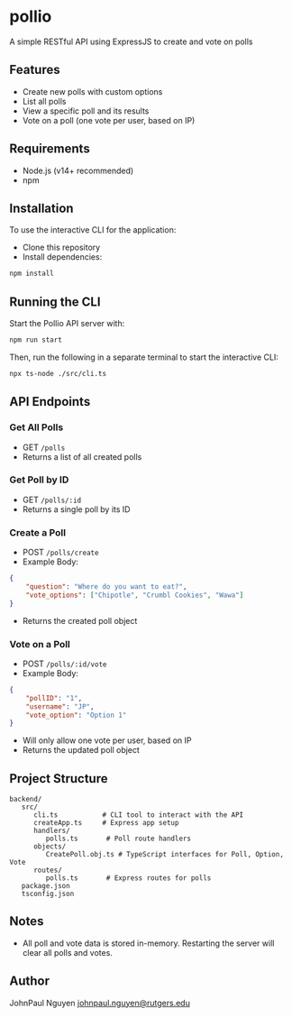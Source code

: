# pollio

A simple RESTful API using ExpressJS to create and vote on polls

## Features

-   Create new polls with custom options
-   List all polls
-   View a specific poll and its results
-   Vote on a poll (one vote per user, based on IP)

## Requirements

-   Node.js (v14+ recommended)
-   npm

## Installation

To use the interactive CLI for the application:

-   Clone this repository
-   Install dependencies:

```sh
npm install
```

## Running the CLI

Start the Pollio API server with:

```sh
npm run start
```

Then, run the following in a separate terminal to start the interactive CLI:

```sh
npx ts-node ./src/cli.ts
```

## API Endpoints

### Get All Polls

-   GET `/polls`
-   Returns a list of all created polls

### Get Poll by ID

-   GET `/polls/:id`
-   Returns a single poll by its ID

### Create a Poll

-   POST `/polls/create`
-   Example Body:

```json
{
	"question": "Where do you want to eat?",
	"vote_options": ["Chipotle", "Crumbl Cookies", "Wawa"]
}
```

-   Returns the created poll object

### Vote on a Poll

-   POST `/polls/:id/vote`
-   Example Body:

```json
{
	"pollID": "1",
	"username": "JP",
	"vote_option": "Option 1"
}
```

-   Will only allow one vote per user, based on IP
-   Returns the updated poll object

## Project Structure

```text
backend/
   src/
      cli.ts           # CLI tool to interact with the API
      createApp.ts     # Express app setup
      handlers/
         polls.ts       # Poll route handlers
      objects/
         CreatePoll.obj.ts # TypeScript interfaces for Poll, Option, Vote
      routes/
         polls.ts       # Express routes for polls
   package.json
   tsconfig.json
```

## Notes

-   All poll and vote data is stored in-memory. Restarting the server will clear all polls and votes.

## Author

JohnPaul Nguyen [johnpaul.nguyen@rutgers.edu](mailto:johnpaul.nguyen@rutgers.edu)
